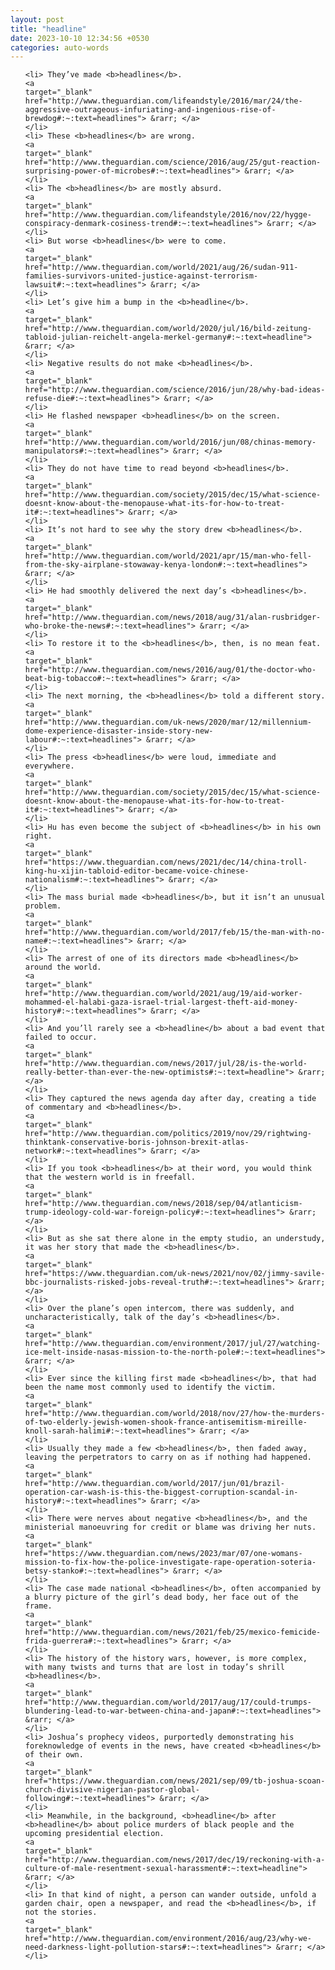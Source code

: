 ```yaml
---
layout: post
title: "headline"
date: 2023-10-10 12:34:56 +0530
categories: auto-words
---
```

<ol>

    <li> They’ve made <b>headlines</b>.
    <a 
    target="_blank" 
    href="http://www.theguardian.com/lifeandstyle/2016/mar/24/the-aggressive-outrageous-infuriating-and-ingenious-rise-of-brewdog#:~:text=headlines"> &rarr; </a>
    </li>
    <li> These <b>headlines</b> are wrong.
    <a 
    target="_blank" 
    href="http://www.theguardian.com/science/2016/aug/25/gut-reaction-surprising-power-of-microbes#:~:text=headlines"> &rarr; </a>
    </li>
    <li> The <b>headlines</b> are mostly absurd.
    <a 
    target="_blank" 
    href="http://www.theguardian.com/lifeandstyle/2016/nov/22/hygge-conspiracy-denmark-cosiness-trend#:~:text=headlines"> &rarr; </a>
    </li>
    <li> But worse <b>headlines</b> were to come.
    <a 
    target="_blank" 
    href="http://www.theguardian.com/world/2021/aug/26/sudan-911-families-survivors-united-justice-against-terrorism-lawsuit#:~:text=headlines"> &rarr; </a>
    </li>
    <li> Let’s give him a bump in the <b>headline</b>.
    <a 
    target="_blank" 
    href="http://www.theguardian.com/world/2020/jul/16/bild-zeitung-tabloid-julian-reichelt-angela-merkel-germany#:~:text=headline"> &rarr; </a>
    </li>
    <li> Negative results do not make <b>headlines</b>.
    <a 
    target="_blank" 
    href="http://www.theguardian.com/science/2016/jun/28/why-bad-ideas-refuse-die#:~:text=headlines"> &rarr; </a>
    </li>
    <li> He flashed newspaper <b>headlines</b> on the screen.
    <a 
    target="_blank" 
    href="http://www.theguardian.com/world/2016/jun/08/chinas-memory-manipulators#:~:text=headlines"> &rarr; </a>
    </li>
    <li> They do not have time to read beyond <b>headlines</b>.
    <a 
    target="_blank" 
    href="http://www.theguardian.com/society/2015/dec/15/what-science-doesnt-know-about-the-menopause-what-its-for-how-to-treat-it#:~:text=headlines"> &rarr; </a>
    </li>
    <li> It’s not hard to see why the story drew <b>headlines</b>.
    <a 
    target="_blank" 
    href="http://www.theguardian.com/world/2021/apr/15/man-who-fell-from-the-sky-airplane-stowaway-kenya-london#:~:text=headlines"> &rarr; </a>
    </li>
    <li> He had smoothly delivered the next day’s <b>headlines</b>.
    <a 
    target="_blank" 
    href="http://www.theguardian.com/news/2018/aug/31/alan-rusbridger-who-broke-the-news#:~:text=headlines"> &rarr; </a>
    </li>
    <li> To restore it to the <b>headlines</b>, then, is no mean feat.
    <a 
    target="_blank" 
    href="http://www.theguardian.com/news/2016/aug/01/the-doctor-who-beat-big-tobacco#:~:text=headlines"> &rarr; </a>
    </li>
    <li> The next morning, the <b>headlines</b> told a different story.
    <a 
    target="_blank" 
    href="http://www.theguardian.com/uk-news/2020/mar/12/millennium-dome-experience-disaster-inside-story-new-labour#:~:text=headlines"> &rarr; </a>
    </li>
    <li> The press <b>headlines</b> were loud, immediate and everywhere.
    <a 
    target="_blank" 
    href="http://www.theguardian.com/society/2015/dec/15/what-science-doesnt-know-about-the-menopause-what-its-for-how-to-treat-it#:~:text=headlines"> &rarr; </a>
    </li>
    <li> Hu has even become the subject of <b>headlines</b> in his own right.
    <a 
    target="_blank" 
    href="https://www.theguardian.com/news/2021/dec/14/china-troll-king-hu-xijin-tabloid-editor-became-voice-chinese-nationalism#:~:text=headlines"> &rarr; </a>
    </li>
    <li> The mass burial made <b>headlines</b>, but it isn’t an unusual problem.
    <a 
    target="_blank" 
    href="http://www.theguardian.com/world/2017/feb/15/the-man-with-no-name#:~:text=headlines"> &rarr; </a>
    </li>
    <li> The arrest of one of its directors made <b>headlines</b> around the world.
    <a 
    target="_blank" 
    href="http://www.theguardian.com/world/2021/aug/19/aid-worker-mohammed-el-halabi-gaza-israel-trial-largest-theft-aid-money-history#:~:text=headlines"> &rarr; </a>
    </li>
    <li> And you’ll rarely see a <b>headline</b> about a bad event that failed to occur.
    <a 
    target="_blank" 
    href="http://www.theguardian.com/news/2017/jul/28/is-the-world-really-better-than-ever-the-new-optimists#:~:text=headline"> &rarr; </a>
    </li>
    <li> They captured the news agenda day after day, creating a tide of commentary and <b>headlines</b>.
    <a 
    target="_blank" 
    href="http://www.theguardian.com/politics/2019/nov/29/rightwing-thinktank-conservative-boris-johnson-brexit-atlas-network#:~:text=headlines"> &rarr; </a>
    </li>
    <li> If you took <b>headlines</b> at their word, you would think that the western world is in freefall.
    <a 
    target="_blank" 
    href="http://www.theguardian.com/news/2018/sep/04/atlanticism-trump-ideology-cold-war-foreign-policy#:~:text=headlines"> &rarr; </a>
    </li>
    <li> But as she sat there alone in the empty studio, an understudy, it was her story that made the <b>headlines</b>.
    <a 
    target="_blank" 
    href="https://www.theguardian.com/uk-news/2021/nov/02/jimmy-savile-bbc-journalists-risked-jobs-reveal-truth#:~:text=headlines"> &rarr; </a>
    </li>
    <li> Over the plane’s open intercom, there was suddenly, and uncharacteristically, talk of the day’s <b>headlines</b>.
    <a 
    target="_blank" 
    href="http://www.theguardian.com/environment/2017/jul/27/watching-ice-melt-inside-nasas-mission-to-the-north-pole#:~:text=headlines"> &rarr; </a>
    </li>
    <li> Ever since the killing first made <b>headlines</b>, that had been the name most commonly used to identify the victim.
    <a 
    target="_blank" 
    href="http://www.theguardian.com/world/2018/nov/27/how-the-murders-of-two-elderly-jewish-women-shook-france-antisemitism-mireille-knoll-sarah-halimi#:~:text=headlines"> &rarr; </a>
    </li>
    <li> Usually they made a few <b>headlines</b>, then faded away, leaving the perpetrators to carry on as if nothing had happened.
    <a 
    target="_blank" 
    href="http://www.theguardian.com/world/2017/jun/01/brazil-operation-car-wash-is-this-the-biggest-corruption-scandal-in-history#:~:text=headlines"> &rarr; </a>
    </li>
    <li> There were nerves about negative <b>headlines</b>, and the ministerial manoeuvring for credit or blame was driving her nuts.
    <a 
    target="_blank" 
    href="https://www.theguardian.com/news/2023/mar/07/one-womans-mission-to-fix-how-the-police-investigate-rape-operation-soteria-betsy-stanko#:~:text=headlines"> &rarr; </a>
    </li>
    <li> The case made national <b>headlines</b>, often accompanied by a blurry picture of the girl’s dead body, her face out of the frame.
    <a 
    target="_blank" 
    href="http://www.theguardian.com/news/2021/feb/25/mexico-femicide-frida-guerrera#:~:text=headlines"> &rarr; </a>
    </li>
    <li> The history of the history wars, however, is more complex, with many twists and turns that are lost in today’s shrill <b>headlines</b>.
    <a 
    target="_blank" 
    href="http://www.theguardian.com/world/2017/aug/17/could-trumps-blundering-lead-to-war-between-china-and-japan#:~:text=headlines"> &rarr; </a>
    </li>
    <li> Joshua’s prophecy videos, purportedly demonstrating his foreknowledge of events in the news, have created <b>headlines</b> of their own.
    <a 
    target="_blank" 
    href="https://www.theguardian.com/news/2021/sep/09/tb-joshua-scoan-church-divisive-nigerian-pastor-global-following#:~:text=headlines"> &rarr; </a>
    </li>
    <li> Meanwhile, in the background, <b>headline</b> after <b>headline</b> about police murders of black people and the upcoming presidential election.
    <a 
    target="_blank" 
    href="http://www.theguardian.com/news/2017/dec/19/reckoning-with-a-culture-of-male-resentment-sexual-harassment#:~:text=headline"> &rarr; </a>
    </li>
    <li> In that kind of night, a person can wander outside, unfold a garden chair, open a newspaper, and read the <b>headlines</b>, if not the stories.
    <a 
    target="_blank" 
    href="http://www.theguardian.com/environment/2016/aug/23/why-we-need-darkness-light-pollution-stars#:~:text=headlines"> &rarr; </a>
    </li>